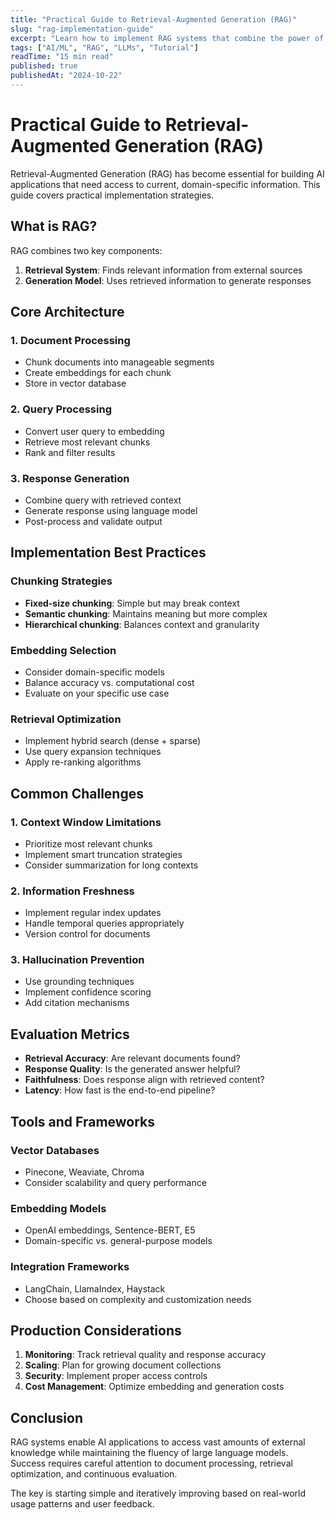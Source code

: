 ```yaml
---
title: "Practical Guide to Retrieval-Augmented Generation (RAG)"
slug: "rag-implementation-guide"
excerpt: "Learn how to implement RAG systems that combine the power of large language models with external knowledge bases..."
tags: ["AI/ML", "RAG", "LLMs", "Tutorial"]
readTime: "15 min read"
published: true
publishedAt: "2024-10-22"
---
```


# Practical Guide to Retrieval-Augmented Generation (RAG)

Retrieval-Augmented Generation (RAG) has become essential for building AI applications that need access to current, domain-specific information. This guide covers practical implementation strategies.

## What is RAG?

RAG combines two key components:
1. **Retrieval System**: Finds relevant information from external sources
2. **Generation Model**: Uses retrieved information to generate responses

## Core Architecture

### 1. Document Processing
- Chunk documents into manageable segments
- Create embeddings for each chunk
- Store in vector database

### 2. Query Processing
- Convert user query to embedding
- Retrieve most relevant chunks
- Rank and filter results

### 3. Response Generation
- Combine query with retrieved context
- Generate response using language model
- Post-process and validate output

## Implementation Best Practices

### Chunking Strategies
- **Fixed-size chunking**: Simple but may break context
- **Semantic chunking**: Maintains meaning but more complex
- **Hierarchical chunking**: Balances context and granularity

### Embedding Selection
- Consider domain-specific models
- Balance accuracy vs. computational cost
- Evaluate on your specific use case

### Retrieval Optimization
- Implement hybrid search (dense + sparse)
- Use query expansion techniques
- Apply re-ranking algorithms

## Common Challenges

### 1. Context Window Limitations
- Prioritize most relevant chunks
- Implement smart truncation strategies
- Consider summarization for long contexts

### 2. Information Freshness
- Implement regular index updates
- Handle temporal queries appropriately
- Version control for documents

### 3. Hallucination Prevention
- Use grounding techniques
- Implement confidence scoring
- Add citation mechanisms

## Evaluation Metrics

- **Retrieval Accuracy**: Are relevant documents found?
- **Response Quality**: Is the generated answer helpful?
- **Faithfulness**: Does response align with retrieved content?
- **Latency**: How fast is the end-to-end pipeline?

## Tools and Frameworks

### Vector Databases
- Pinecone, Weaviate, Chroma
- Consider scalability and query performance

### Embedding Models
- OpenAI embeddings, Sentence-BERT, E5
- Domain-specific vs. general-purpose models

### Integration Frameworks
- LangChain, LlamaIndex, Haystack
- Choose based on complexity and customization needs

## Production Considerations

1. **Monitoring**: Track retrieval quality and response accuracy
2. **Scaling**: Plan for growing document collections
3. **Security**: Implement proper access controls
4. **Cost Management**: Optimize embedding and generation costs

## Conclusion

RAG systems enable AI applications to access vast amounts of external knowledge while maintaining the fluency of large language models. Success requires careful attention to document processing, retrieval optimization, and continuous evaluation.

The key is starting simple and iteratively improving based on real-world usage patterns and user feedback.